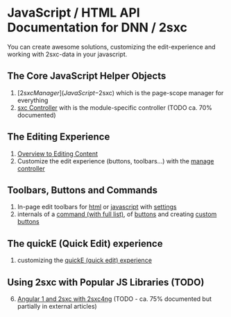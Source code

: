 # JavaScript / HTML API Documentation for DNN / 2sxc

You can create awesome solutions, customizing the edit-experience and working with 2sxc-data in your javascript.

## The Core JavaScript Helper Objects
1. [$2sxc Manager](JavaScript-$2sxc) which is the page-scope manager for everything
1. [sxc Controller](JavaScript-Sxc-Controller) with is the module-specific controller (TODO ca. 70% documented)

## The Editing Experience
1. [Overview to Editing Content](Overview-Edit) 
1. Customize the edit experience (buttons, toolbars...) with the [manage controller](JavaScript-Manage-Controller)

## Toolbars, Buttons and Commands
1. In-page edit toolbars for [html](Html-Toolbars-and-Buttons) or [javascript](JavaScript-Toolbars-and-Buttons) with [settings](Html-Js-Toolbar-Settings)
1. internals of a [command (with full list)](Html-Js-Commands), of [buttons](Html-Js-Button) and creating [custom buttons](Html-Js-Command-Custom-Code)

## The quickE (Quick Edit) experience
1. customizing the [quickE (quick edit) experience](Html-Js-$quickE)

## Using 2sxc with Popular JS Libraries (TODO)
6. [Angular 1 and 2sxc with 2sxc4ng](AngularJs-1-Overview) (TODO - ca. 75% documented but partially in external articles)


